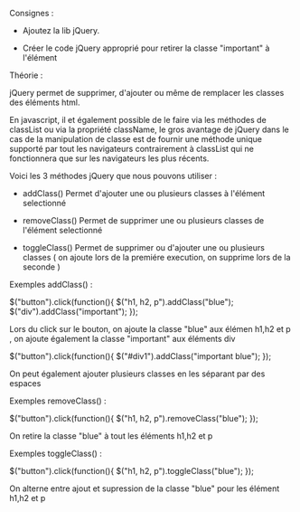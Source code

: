 Consignes :

- Ajoutez la lib jQuery.

- Créer le code jQuery approprié pour retirer la classe "important" à l'élément <p>




 Théorie :

 jQuery permet de supprimer, d'ajouter ou même de remplacer les classes des éléments html.

 En javascript, il et également possible de le faire via les méthodes de classList ou via la propriété className, le gros
 avantage de jQuery dans le cas de la manipulation de classe est de fournir une méthode unique supporté par tout les
 navigateurs contrairement à classList qui ne fonctionnera que sur les navigateurs les plus récents.

 Voici les 3 méthodes jQuery que nous pouvons utiliser :

 - addClass()
 Permet d'ajouter une ou plusieurs classes à l'élément selectionné

 - removeClass()
 Permet de supprimer une ou plusieurs classes de l'élément selectionné

 - toggleClass()
 Permet de supprimer ou d'ajouter une ou plusieurs classes ( on ajoute lors de la  premiére execution, on supprime lors
  de la seconde )


 Exemples addClass() :

 $("button").click(function(){
     $("h1, h2, p").addClass("blue");
     $("div").addClass("important");
 });

 Lors du click sur le bouton, on ajoute la classe "blue" aux élémen h1,h2 et p , on ajoute également la classe "important"
 aux éléments div


 $("button").click(function(){
     $("#div1").addClass("important blue");
 });


On peut également ajouter plusieurs classes en les séparant par des espaces



Exemples removeClass() :

$("button").click(function(){
    $("h1, h2, p").removeClass("blue");
});

On retire la classe "blue" à tout les éléments h1,h2 et p



Exemples toggleClass() :

$("button").click(function(){
    $("h1, h2, p").toggleClass("blue");
});


On alterne entre ajout et supression de la classe "blue" pour les élément h1,h2 et p

